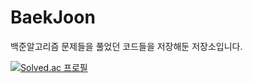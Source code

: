 # BaekJoon
백준알고리즘 문제들을 풀었던 코드들을 저장해둔 저장소입니다.

[![Solved.ac 프로필](http://mazassumnida.wtf/api/v2/generate_badge?boj={daenggui})](https://solved.ac/{daenggui})
